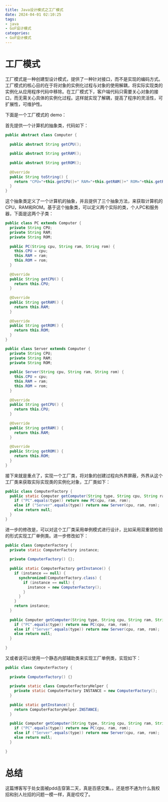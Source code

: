 ```yaml
---
title: Java设计模式之工厂模式
date: 2024-04-01 02:10:25
tags:
- java
- GoF设计模式
categories:
- GoF设计模式
---
```


# 工厂模式

工厂模式是一种创建型设计模式，提供了一种针对接口，而不是实现的编码方式。工厂模式的核心目的在于将对象的实例化过程与对象的使用解耦，将实际实现类的实例化从应用程序代码中移除。在工厂模式下，客户端代码只需要关心对象的接口，而无需关心具体的实例化过程。这样就实现了解耦，提高了程序的灵活性，可扩展性，可维护性。

下面是一个工厂模式的 demo：

首先提供一个计算机的抽象类，代码如下：

``` java
public abstract class Computer {
  
  public abstract String getCPU();
  
  public abstract String getRAM();
  
  public abstract String getROM();
  
  @Override
  public String toString() {
    return "CPU="+this.getCPU()+" RAM="+this.getRAM()+" ROM="+this.getROM();
  }
}
```

这个抽象类定义了一个计算机的抽象，并且提供了三个抽象方法，来获取计算机的CPU，RAM和ROM。基于这个抽象类，可以定义两个实际的类，个人PC和服务器，下面是这两个子类：

``` java
public class PC extends Computer {
  private String CPU;
  private String RAM;
  private String ROM;
  
  public PC(String cpu, String ram, String rom) {
    this.CPU = cpu;
    this.RAM = ram;
    this.ROM = rom;
  }
  
  @Override
  public String getCPU() {
    return this.CPU;
  }
  
  @Override
  public String getRAM() {
    return this.RAM;
  }
  
  @Override
  public String getROM() {
    return this.ROM;
  }
}
```

``` java
public class Server extends Computer {
  private String CPU;
  private String RAM;
  private String ROM;
  
  public Server(String cpu, String ram, String rom) {
    this.CPU = cpu;
    this.RAM = ram;
    this.ROM = rom;
  }
  
  @Override
  public String getCPU() {
    return this.CPU;
  }
  
  @Override
  public String getRAM() {
    return this.RAM;
  }
  
  @Override
  public String getROM() {
    return this.ROM;
  }
}
```

接下来就是重点了，实现一个工厂类，将对象的创建过程向外界屏蔽，外界从这个工厂类来获取实际实现类的实例化对象，工厂类如下：

``` java
public class ComputerFactory {
  public static Computer getComputer(String type, String cpu, String ram, String rom) {
    if ("PC".equals(type)) return new PC(cpu, ram, rom);
    else if ("Server".equals(type)) return new Server(cpu, ram, rom);
    else return null;
  }
}
```

进一步的修改是，可以对这个工厂类采用单例模式进行设计，比如采用双重锁检验的形式实现工厂单例类。进一步修改如下：

``` java
public class ComputerFactory {
  private static ComputerFactory instance;
  
  private ComputerFactory() {};
  
  public static ComputerFactory getInstance() {
    if (instance == null) {
      synchronized(ComputerFactory.class) {
        if (instance == null) {
          instance = new ComputerFactory();
        }
      }
    }
    return instance;
  }
  
  public Computer getComputer(String type, String cpu, String ram, String rom) {
    if ("PC".equals(type)) return new PC(cpu, ram, rom);
    else if ("Server".equals(type)) return new Server(cpu, ram, rom);
    else return null;
  }
  
}
```

又或者说可以使用一个静态内部辅助类来实现工厂单例类，实现如下：

``` java
public class ComputerFactory {
  
  private ComputerFactory() {}
  
  private static class ComputerFactoryHelper {
    private static ComputerFactory INSTANCE = new ComputerFactory();
  }
  
  public static getInstance() {
    return ComputerFactoryHelper.INSTANCE;
  }
  
  public Computer getComputer(String type, String cpu, String ram, String rom) {
    if ("PC".equals(type)) return new PC(cpu, ram, rom);
    else if ("Server".equals(type)) return new Server(cpu, ram, rom);
    else return null;
  }
  
}
```

# 总结

这篇博客写于处女面被pdd击穿第二天，真是百感交集。。还是想不通为什么我校招和别人社招的问题一模一样，真是哎哎了。
